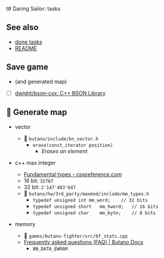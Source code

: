 t# Daring Sailor: tasks

## See also

- [done tasks](./ds-done-tasks.md)
- [README](../README.md)

## Save game

- (and generated map)
- [ ] [dwight/bson-cxx: C++ BSON Library](https://github.com/dwight/bson-cxx)

## :black_square_button: Generate map

- vector
	- :open_file_folder: `butano/include/bn_vector.h`
		- `erase(const_iterator position)`
			- _Erases an element_

- c++ max integer
	- [Fundamental types - cppreference.com](https://en.cppreference.com/w/cpp/language/types)
	- 16 bit: `32767`
	- 32 bit: `2'147'483'647`
	- :open_file_folder: `butano/hw/3rd_party/maxmod/include/mm_types.h`
		- `typedef unsigned int	mm_word;	// 32 bits`
		- `typedef unsigned short	mm_hword;	// 16 bits`
		- `typedef unsigned char	mm_byte;	// 8 bits`

- memory
	- :open_file_folder: `games/butano-fighter/src/bf_stats.cpp`
	- [Frequently asked questions (FAQ) | Butano Docs](https://gvaliente.github.io/butano/faq.html)
		- `BN_DATA_EWRAM`

